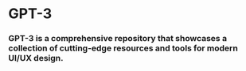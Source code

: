 # GPT-3
### GPT-3 is a comprehensive repository that showcases a collection of cutting-edge resources and tools for modern UI/UX design.
